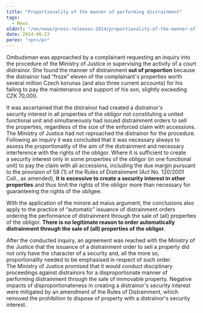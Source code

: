 ```yaml
---
title: "Proportionality of the manner of performing distrainment"
tags:
  - News
oldUrl: "/en/news/press-releases-2014/proportionality-of-the-manner-of-performing-distrainment/"
date: 2014-06-23
perex: "<p></p>"
---
```


<!-- imported from the old website -->

<p>Ombudsman was approached by a complainant requesting an inquiry into the procedure of the Ministry of Justice in supervising the activity of a court distrainor. She found the manner of distrainment <strong>out of proportion</strong> because the distrainor had “froze” eleven of the complainant's properties worth several million Czech korunas (and also three current accounts) for his failing to pay the maintenance and support of his son, slightly exceeding CZK 70,000.</p><p>It was ascertained that the distrainor had created a distrainor's security interest in all properties of the obligor not constituting a united functional unit and simultaneously had issued distrainment orders to sell the properties, regardless of the size of the enforced claim with accessions. The Ministry of Justice had not reproached the distrainor for the procedure. Following an inquiry it was concluded that it was necessary always to assess the proportionality of the aim of the distrainment and necessary interference with the rights of the obligor. Where it is sufficient to create a security interest only in some properties of the obligor (in one functional unit) to pay the claim with all accessions, including the due margin pursuant to the provision of 58 (1) of the Rules of Distrainment (Act No. 120/2001 Coll., as amended), <strong>it is excessive to create a security interest in other properties</strong> and thus limit the rights of the obligor more than necessary for guaranteeing the rights of the obligee.</p><p>With the application of the minore ad maius argument, the conclusions also apply to the practice of “automatic” issuance of distrainment orders ordering the performance of distrainment through the sale of (all) properties of the obligor. <strong>There is no legitimate reason to order automatically distrainment through the sale of (all) properties of the obligor</strong>. </p>After the conducted inquiry, an agreement was reached with the Ministry of the Justice that the issuance of a distrainment order to sell a property did not only have the character of a security and, all the more so, proportionality needed to be emphasised in respect of such order. The Ministry of Justice promised that it would conduct disciplinary proceedings against distrainors for a disproportionate manner of performing distrainment through the sale of immovable property. Negative impacts of disproportionateness in creating a distrainor's security interest were mitigated by an amendment of the Rules of Distrainment, which removed the prohibition to dispose of property with a distrainor's security interest.
